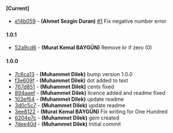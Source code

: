 
#### [Current]
 * [e14b059](../../commit/e14b059) - __(Ahmet Sezgin Duran)__ [#1](../../issues/1) Fix negative number error

#### 1.0.1
 * [52a9cd6](../../commit/52a9cd6) - __(Murat Kemal BAYGÜN)__ Remove kr if zero (0)

#### 1.0.0
 * [7c6ca13](../../commit/7c6ca13) - __(Muhammet Dilek)__ bump version 1.0.0
 * [f3e609f](../../commit/f3e609f) - __(Muhammet Dilek)__ dot added to text
 * [767d851](../../commit/767d851) - __(Muhammet Dilek)__ cents fixed
 * [894aaef](../../commit/894aaef) - __(Muhammet Dilek)__ licence added and readme fixed
 * [103ef64](../../commit/103ef64) - __(Muhammet Dilek)__ update readme
 * [3d0c5c7](../../commit/3d0c5c7) - __(Muhammet Dilek)__ update readme
 * [3ee8122](../../commit/3ee8122) - __(Murat Kemal BAYGÜN)__ Fix writing for One Hundred
 * [6204e7c](../../commit/6204e7c) - __(Muhammet Dilek)__ gem created
 * [7dee40d](../../commit/7dee40d) - __(Muhammet Dilek)__ Initial commit
